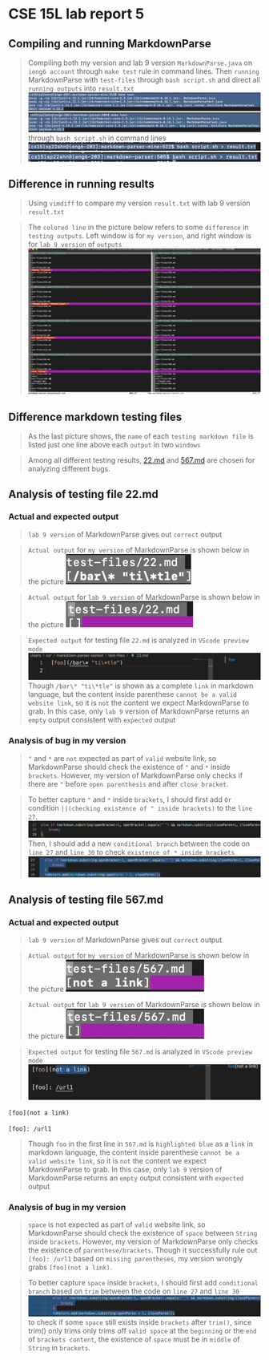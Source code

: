 # CSE 15L lab report 5

## Compiling and running MarkdownParse
> Compiling both my version and lab 9 version `MarkdownParse.java` on `ieng6 account` through `make test` rule in command lines. Then `running` MarkdownParse with `test-files` through `bash script.sh` and direct all `running outputs` into `result.txt`
![image of original](compileMyversion.png)
![image of lab9](compileLab9Version.png)
through `bash script.sh` in command lines
![image of original](runningMarkdownParse.png)
![image of lab9](runningLab9Markdown.png)

## Difference in running results
> Using `vimdiff` to compare my version `result.txt` with lab 9 version `result.txt`

> The `colored line` in the picture below refers to some `difference` in `testing outputs`. Left window is for `my version`, and right window is for `lab 9 version` of `outputs`
![vimdiff](vim-diff.png)

## Difference markdown testing files
> As the last picture shows, the `name` of each `testing markdown file` is listed just one line above each `output` in two `windows`

> Among all different testing results, [22.md](https://github.com/xzrRyan/markdown-parser/blob/main/test-files/22.md) and [567.md](https://github.com/xzrRyan/markdown-parser/blob/main/test-files/567.md) are chosen for analyzing different bugs.

## Analysis of testing file 22.md

### Actual and expected output
> `lab 9 version` of MarkdownParse gives out `correct` output

> `Actual output` for `my version` of MarkdownParse is shown below in the picture
![myversion](Myversion-for22.png)

> `Actual output` for `lab 9 version` of MarkdownParse is shown below in the picture
![lab9version](lab9version-for22.png)

> `Expected output` for testing file `22.md` is analyzed in `VScode preview mode`
![expectedfor22](Expectedfor22.png)
> Though `/bar\* "ti\*tle"` is shown as a complete `link` in markdown language, but the content inside parenthese `cannot be a valid website link`, so it is `not` the content we expect MarkdownParse to grab.
> In this case, only `lab 9` version of MarkdownParse returns an `empty` output consistent with `expected` output

### Analysis of bug in my version
> `"` and `*` are `not` expected as part of `valid` website link, so MarkdownParse should check the existence of  `"` and `*` inside `brackets`. However, my version of MarkdownParse only checks if there are `"` before `open parenthesis` and after `close bracket`.

> To better capture `"` and `*` inside `brackets`, I should first add `Or` condition `||(checking existence of " inside brackets)` to the `line 27`. 
![reviseline27](buginMarkdownParse.png)
Then, I should add a new `conditional branch` between the code on `line 27` and `line 30` to check `existence of * inside brackets`
![line27-30](line27-30revise.png)



## Analysis of testing file 567.md

### Actual and expected output
> `lab 9 version` of MarkdownParse gives out `correct` output

> `Actual output` for `my version` of MarkdownParse is shown below in the picture
![myversion](Myversionfor567.png)

> `Actual output` for `lab 9 version` of MarkdownParse is shown below in the picture
![lab9version](lab9versionfor567.png)

> `Expected output` for testing file `567.md` is analyzed in `VScode preview mode`
![expectedfor567](Expectfor567.png)
```
[foo](not a link)

[foo]: /url1
```
> Though `foo` in the first line in `567.md` is `highlighted blue` as a `link` in markdown language, the content inside parenthese `cannot be a valid website link`, so it is `not` the content we expect MarkdownParse to grab.
> In this case, only `lab 9` version of MarkdownParse returns an `empty` output consistent with `expected` output

### Analysis of bug in my version
> `space` is not expected as part of `valid` website link, so MarkdownParse should check the existence of  `space` between `String` inside `brackets`. However, my version of MarkdownParse only checks the existence of `parenthese/brackets`. Though it successfully rule out `[foo]: /url1` based on `missing parentheses`, my version wrongly grabs `[foo](not a link)`.

> To better capture `space` inside `brackets`, I should first add `conditional branch` based on `trim` between the code on `line 27` and `line 30` ![line27-30](addbetween27-30.png)
to check if some `space` still exists inside `brackets` after `trim()`, since trim() only trims only trims off `valid space` at the `beginning` or the `end` of `brackets content`, the existence of `space` must be in `middle` of `String` in `brackets`.